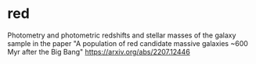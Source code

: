 # red

Photometry and photometric redshifts and stellar masses of the galaxy sample in the paper "A population of red candidate massive galaxies ~600 Myr after the Big Bang" https://arxiv.org/abs/2207.12446
